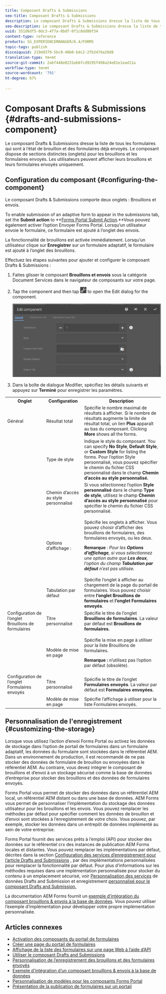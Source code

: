 ```yaml
---
title: Composant Drafts & Submissions
seo-title: Composant Drafts & Submissions
description: Le composant Drafts & Submissions dresse la liste de tous les formulaires qui sont à l’état de brouillon et des formulaires déjà envoyés. Vous pouvez personnaliser l’aspect et le style du composant
seo-description: Le composant Drafts & Submissions dresse la liste de tous les formulaires qui sont à l’état de brouillon et des formulaires déjà envoyés. Vous pouvez personnaliser l’aspect et le style du composant
uuid: 351d6df5-0dc3-4f7a-8bdf-0f1c8dd80f34
content-type: reference
products: SG_EXPERIENCEMANAGER/6.4/FORMS
topic-tags: publish
discoiquuid: 219dd379-5bc9-40b0-bdc2-2fb347da29d8
translation-type: tm+mt
source-git-commit: 2abf448e0231eb6fcd9295f498a24e81e1ead11a
workflow-type: tm+mt
source-wordcount: '791'
ht-degree: 67%

---
```



# Composant Drafts &amp; Submissions {#drafts-and-submissions-component}

Le composant Drafts &amp; Submissions dresse la liste de tous les formulaires qui sont à l’état de brouillon et des formulaires déjà envoyés. Le composant dispose de sections distinctes (onglets) pour les brouillons et les formulaires envoyés. Les utilisateurs peuvent afficher leurs brouillons et leurs formulaires envoyés uniquement.

## Configuration du composant {#configuring-the-component}

Le composant Drafts &amp; Submissions comporte deux onglets : Brouillons et envois.

To enable submission of an adaptive form to appear in the submissions tab, set the **Submit action** to **[Forms Portal Submit Action](/help/forms/using/configuring-submit-actions.md).**Vous pouvez également activer l’option Envoyer Forms Portal. Lorsqu’un utilisateur envoie le formulaire, ce formulaire est ajouté à l’onglet des envois.

La fonctionnalité de brouillons est activée immédiatement. Lorsqu’un utilisateur clique sur **Enregistrer** sur un formulaire adaptatif, le formulaire est ajouté à l’onglet des brouillons.

Effectuez les étapes suivantes pour ajouter et configurer le composant Drafts &amp; Submissions :

1. Faites glisser le composant **Brouillons et envois** sous la catégorie Document Services dans le navigateur de composants sur votre page.
1. Tap the component and then tap ![settings_icon](assets/settings_icon.png) to open the Edit dialog for the component.

   ![Composant Drafts &amp; Submissions](assets/drafts-submissions-edit.png)

1. Dans la boîte de dialogue Modifier, spécifiez les détails suivants et appuyez sur **Terminé** pour enregistrer les paramètres.

<table>
 <tbody>
  <tr>
   <th>Onglet</th>
   <th>Configuration</th>
   <th>Description</th>
  </tr>
  <tr>
   <td>Général</td>
   <td>Résultat total</td>
   <td>Spécifie le nombre maximal de résultats à afficher. Si le nombre de résultats augmente la limite de résultat total, un lien <strong>Plus</strong> apparaît au bas du composant. Clicking <strong>More </strong>shows all the forms. </td>
  </tr>
  <tr>
   <td> </td>
   <td>Type de style</td>
   <td>Indique le style du composant. You can specify <strong>No Style</strong>, <strong>Default Style</strong>, or <strong>Custom Style</strong> for listing the forms. Pour l’option Style personnalisé, vous pouvez spécifier le chemin du fichier CSS personnalisé dans le champ <strong>Chemin d’accès au style personnalisé</strong><strong>.</strong></td>
  </tr>
  <tr>
   <td> </td>
   <td>Chemin d’accès au style personnalisé</td>
   <td>Si vous sélectionnez l’option <strong>Style personnalisé</strong> dans le champ <strong>Type de style</strong>, utilisez le champ <strong>Chemin d’accès au style personnalisé</strong> pour spécifier le chemin du fichier CSS personnalisé. </td>
  </tr>
  <tr>
   <td> </td>
   <td>Options d’affichage :</td>
   <td><p>Spécifie les onglets à afficher. Vous pouvez choisir d’afficher des brouillons de formulaires, des formulaires envoyés, ou les deux. </p> <p><strong>Remarque </strong>:<em> Pour les <strong>Options d’affichage</strong>, si vous sélectionnez une option autre que <strong>Les deux</strong>, l’option du champ <strong>Tabulation par défaut</strong> n’est pas utilisée.</em></p> </td>
  </tr>
  <tr>
   <td> </td>
   <td>Tabulation par défaut</td>
   <td>Spécifie l’onglet à afficher au chargement de la page du portail de formulaires. Vous pouvez choisir entre <strong>l’onglet Brouillons de formulaires</strong> et <strong> l’onglet Formulaires envoyés</strong>.</td>
  </tr>
  <tr>
   <td>Configuration de l’onglet Brouillons de formulaires</td>
   <td>Titre personnalisé</td>
   <td>Spécifie le titre de l’onglet <strong>Brouillons de formulaires</strong>. La valeur par défaut est <strong>Brouillons de formulaires.</strong></td>
  </tr>
  <tr>
   <td> </td>
   <td>Modèle de mise en page</td>
   <td><p>Spécifie la mise en page à utiliser pour la liste Brouillons de formulaires.</p> <p><strong>Remarque :</strong> n’utilisez pas l’option par défaut (obsolète).<br /> </p> </td>
  </tr>
  <tr>
   <td>Configuration de l’onglet Formulaires envoyés</td>
   <td>Titre personnalisé </td>
   <td>Spécifie le titre de l’onglet <strong>Formulaires envoyés</strong>. La valeur par défaut est <strong>Formulaires envoyées.</strong></td>
  </tr>
  <tr>
   <td> </td>
   <td>Modèle de mise en page</td>
   <td>Spécifie l’affichage à utiliser pour la liste Formulaires envoyés.<strong></strong> </td>
  </tr>
 </tbody>
</table>

## Personnalisation de l&#39;enregistrement {#customizing-the-storage}

Lorsque vous utilisez l’action d’envoi Forms Portal ou activez les données de stockage dans l’option de portail de formulaires dans un formulaire adaptatif, les données du formulaire sont stockées dans le référentiel AEM. Dans un environnement de production, il est recommandé de ne pas stocker des données de formulaire de brouillon ou envoyées dans le référentiel AEM. Au contraire, vous devez intégrer le composant de brouillons et d’envoi à un stockage sécurisé comme la base de données d’entreprise pour stocker des brouillons et des données de formulaires envoyés.

Forms Portal vous permet de stocker des données dans un référentiel AEM local, un référentiel AEM distant ou dans une base de données. AEM Forms vous permet de personnaliser l’implémentation du stockage des données utilisateur pour les brouillons et les envois. Vous pouvez remplacer les méthodes par défaut pour spécifier comment les données de brouillon et d’envoi sont stockées à l’enregistrement de votre choix. Vous pouvez, par exemple, stocker les données dans un entrepôt de données implémenté au sein de votre entreprise.

Forms Portal fournit des services prêts à l’emploi (API) pour stocker des données sur le référentiel crx des instances de publication AEM Forms locales et distantes. Vous pouvez remplacer les implémentations par défaut, décrites dans la section [Configuration des services d’enregistrement pour l’article Drafts and Submissions](/help/forms/using/configuring-draft-submission-storage.md) , par des implémentations personnalisées pour remplacer la fonctionnalité par défaut. Pour plus d’informations sur les méthodes requises dans une implémentation personnalisée pour stocker du contenu à un emplacement sécurisé, voir [Personnalisation des services](/help/forms/using/custom-draft-submission-data-services.md) de données Drafts and Submission et enregistrement [personnalisé pour le composant Drafts and Submission.](/help/forms/using/adding-custom-storage-provider-forms.md)

La documentation AEM Forms fournit un [exemple d’intégration du composant brouillons &amp; envois à la base de données](https://helpx.adobe.com/in/experience-manager/6-4/forms/using/integrate-draft-submission-database.html). Vous pouvez utiliser l’exemple d’implémentation pour développer votre propre implémentation personnalisée.

## Articles connexes

* [Activation des composants du portail de formulaires](/help/forms/using/enabling-forms-portal-components.md)
* [Créer une page du portail de formulaires](/help/forms/using/creating-form-portal-page.md)
* [Affichage de la liste des formulaires sur une page Web à l’aide d’API](/help/forms/using/listing-forms-webpage-using-apis.md)
* [Utiliser le composant Drafts and Submissions](/help/forms/using/draft-submission-component.md)
* [Personnalisation de l’enregistrement des brouillons et des formulaires envoyés](/help/forms/using/draft-submission-component.md)
* [Exemple d’intégration d’un composant brouillons &amp; envois à la base de données](/help/forms/using/integrate-draft-submission-database.md)
* [Personnalisation de modèles pour les composants Forms Portal](/help/forms/using/customizing-templates-forms-portal-components.md)
* [Présentation de la publication de formulaires sur un portail](/help/forms/using/introduction-publishing-forms.md)
